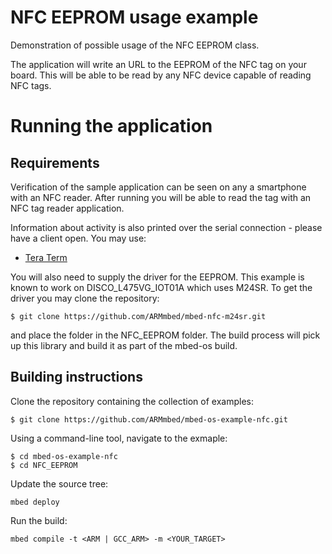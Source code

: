 # NFC EEPROM usage example

Demonstration of possible usage of the NFC EEPROM class. 

The application will write an URL to the EEPROM of the NFC tag on your board. This will be able to be read by any NFC device capable of reading NFC tags.

# Running the application

## Requirements

Verification of the sample application can be seen on any a smartphone with an NFC reader. After running you will be able to read the tag with an NFC tag reader application.

Information about activity is also printed over the serial connection - please have a client open. You may use:

- [Tera Term](https://ttssh2.osdn.jp/index.html.en)

You will also need to supply the driver for the EEPROM. This example is known to work on DISCO_L475VG_IOT01A which uses M24SR. To get the driver you may clone the repository:

```
$ git clone https://github.com/ARMmbed/mbed-nfc-m24sr.git
```
    
and place the folder in the NFC_EEPROM folder. The build process will pick up this library and build it as part of the mbed-os build.

## Building instructions

Clone the repository containing the collection of examples:

```
$ git clone https://github.com/ARMmbed/mbed-os-example-nfc.git
```

Using a command-line tool, navigate to the exmaple:

```
$ cd mbed-os-example-nfc
$ cd NFC_EEPROM
```

Update the source tree:

```
mbed deploy
```

Run the build:

```
mbed compile -t <ARM | GCC_ARM> -m <YOUR_TARGET>
```


